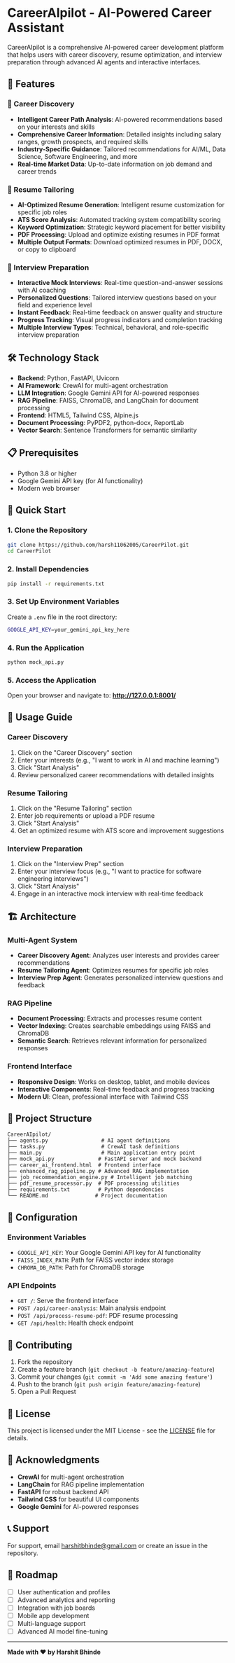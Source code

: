 # CareerAIpilot - AI-Powered Career Assistant

CareerAIpilot is a comprehensive AI-powered career development platform that helps users with career discovery, resume optimization, and interview preparation through advanced AI agents and interactive interfaces.

## 🚀 Features

### 🎯 Career Discovery
- **Intelligent Career Path Analysis**: AI-powered recommendations based on your interests and skills
- **Comprehensive Career Information**: Detailed insights including salary ranges, growth prospects, and required skills
- **Industry-Specific Guidance**: Tailored recommendations for AI/ML, Data Science, Software Engineering, and more
- **Real-time Market Data**: Up-to-date information on job demand and career trends

### 📄 Resume Tailoring
- **AI-Optimized Resume Generation**: Intelligent resume customization for specific job roles
- **ATS Score Analysis**: Automated tracking system compatibility scoring
- **Keyword Optimization**: Strategic keyword placement for better visibility
- **PDF Processing**: Upload and optimize existing resumes in PDF format
- **Multiple Output Formats**: Download optimized resumes in PDF, DOCX, or copy to clipboard

### 💬 Interview Preparation
- **Interactive Mock Interviews**: Real-time question-and-answer sessions with AI coaching
- **Personalized Questions**: Tailored interview questions based on your field and experience level
- **Instant Feedback**: Real-time feedback on answer quality and structure
- **Progress Tracking**: Visual progress indicators and completion tracking
- **Multiple Interview Types**: Technical, behavioral, and role-specific interview preparation

## 🛠️ Technology Stack

- **Backend**: Python, FastAPI, Uvicorn
- **AI Framework**: CrewAI for multi-agent orchestration
- **LLM Integration**: Google Gemini API for AI-powered responses
- **RAG Pipeline**: FAISS, ChromaDB, and LangChain for document processing
- **Frontend**: HTML5, Tailwind CSS, Alpine.js
- **Document Processing**: PyPDF2, python-docx, ReportLab
- **Vector Search**: Sentence Transformers for semantic similarity

## 📋 Prerequisites

- Python 3.8 or higher
- Google Gemini API key (for AI functionality)
- Modern web browser

## 🚀 Quick Start

### 1. Clone the Repository
```bash
git clone https://github.com/harsh11062005/CareerPilot.git
cd CareerPilot
```

### 2. Install Dependencies
```bash
pip install -r requirements.txt
```

### 3. Set Up Environment Variables
Create a `.env` file in the root directory:
```bash
GOOGLE_API_KEY=your_gemini_api_key_here
```

### 4. Run the Application
```bash
python mock_api.py
```

### 5. Access the Application
Open your browser and navigate to: **http://127.0.0.1:8001/**

## 📖 Usage Guide

### Career Discovery
1. Click on the "Career Discovery" section
2. Enter your interests (e.g., "I want to work in AI and machine learning")
3. Click "Start Analysis"
4. Review personalized career recommendations with detailed insights

### Resume Tailoring
1. Click on the "Resume Tailoring" section
2. Enter job requirements or upload a PDF resume
3. Click "Start Analysis"
4. Get an optimized resume with ATS score and improvement suggestions

### Interview Preparation
1. Click on the "Interview Prep" section
2. Enter your interview focus (e.g., "I want to practice for software engineering interviews")
3. Click "Start Analysis"
4. Engage in an interactive mock interview with real-time feedback

## 🏗️ Architecture

### Multi-Agent System
- **Career Discovery Agent**: Analyzes user interests and provides career recommendations
- **Resume Tailoring Agent**: Optimizes resumes for specific job roles
- **Interview Prep Agent**: Generates personalized interview questions and feedback

### RAG Pipeline
- **Document Processing**: Extracts and processes resume content
- **Vector Indexing**: Creates searchable embeddings using FAISS and ChromaDB
- **Semantic Search**: Retrieves relevant information for personalized responses

### Frontend Interface
- **Responsive Design**: Works on desktop, tablet, and mobile devices
- **Interactive Components**: Real-time feedback and progress tracking
- **Modern UI**: Clean, professional interface with Tailwind CSS

## 📁 Project Structure

```
CareerAIpilot/
├── agents.py                 # AI agent definitions
├── tasks.py                  # CrewAI task definitions
├── main.py                   # Main application entry point
├── mock_api.py              # FastAPI server and mock backend
├── career_ai_frontend.html  # Frontend interface
├── enhanced_rag_pipeline.py # Advanced RAG implementation
├── job_recommendation_engine.py # Intelligent job matching
├── pdf_resume_processor.py  # PDF processing utilities
├── requirements.txt         # Python dependencies
└── README.md               # Project documentation
```

## 🔧 Configuration

### Environment Variables
- `GOOGLE_API_KEY`: Your Google Gemini API key for AI functionality
- `FAISS_INDEX_PATH`: Path for FAISS vector index storage
- `CHROMA_DB_PATH`: Path for ChromaDB storage

### API Endpoints
- `GET /`: Serve the frontend interface
- `POST /api/career-analysis`: Main analysis endpoint
- `POST /api/process-resume-pdf`: PDF resume processing
- `GET /api/health`: Health check endpoint

## 🤝 Contributing

1. Fork the repository
2. Create a feature branch (`git checkout -b feature/amazing-feature`)
3. Commit your changes (`git commit -m 'Add some amazing feature'`)
4. Push to the branch (`git push origin feature/amazing-feature`)
5. Open a Pull Request

## 📝 License

This project is licensed under the MIT License - see the [LICENSE](LICENSE) file for details.

## 🙏 Acknowledgments

- **CrewAI** for multi-agent orchestration
- **LangChain** for RAG pipeline implementation
- **FastAPI** for robust backend API
- **Tailwind CSS** for beautiful UI components
- **Google Gemini** for AI-powered responses

## 📞 Support

For support, email harshitbhinde@gmail.com or create an issue in the repository.

## 🔮 Roadmap

- [ ] User authentication and profiles
- [ ] Advanced analytics and reporting
- [ ] Integration with job boards
- [ ] Mobile app development
- [ ] Multi-language support
- [ ] Advanced AI model fine-tuning

---

**Made with ❤️ by Harshit Bhinde**